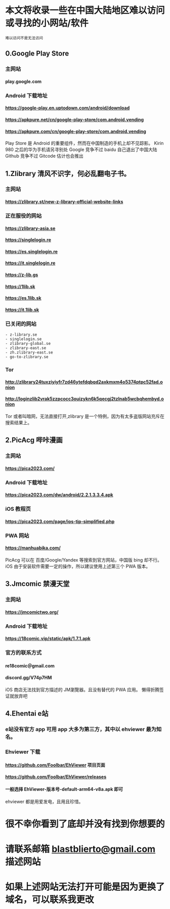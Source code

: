 # 本文将收录一些在中国大陆地区难以访问或寻找的小网站/软件
    难以访问不是无法访问

## 0.Google Play Store
### 主网站
#### play.google.com
### Android 下载地址    
#### https://google-play.en.uptodown.com/android/download
#### https://apkpure.net/cn/google-play-store/com.android.vending
#### https://apkpure.com/cn/google-play-store/com.android.vending

Play Store 是 Android 的重要组件，然而在中国制造的手机上却不见踪影。
Kirin 980 之后的华为手机请另寻别处
Google 竞争不过 baidu 自己退出了中国大陆
Github 竞争不过 Gitcode 估计也会推出

## 1.Zlibrary 清风不识字，何必乱翻电子书。
### 主网站
#### https://zlibrary.st/new-z-library-official-website-links
### 正在服役的网站
#### https://zlibrary-asia.se
#### https://singlelogin.re
#### https://es.singlelogin.re
#### https://it.singlelogin.re
#### https://z-lib.gs
#### https://1lib.sk
#### https://es.1lib.sk
#### https://it.1lib.sk
### 已关闭的网站

    - z-library.se
    - singlelogin.se
    - zlibrary-global.se
    - zlibrary-east.se
    - zh.zlibrary-east.se
    - go-to-zlibrary.se
### Tor
#### http://zlibrary24tuxziyiyfr7zd46ytefdqbqd2axkmxm4o5374ptpc52fad.onion
#### http://loginzlib2vrak5zzpcocc3ouizykn6k5qecgj2tzlnab5wcbqhembyd.onion
    
Tor 或者叫暗网，无法直接打开,zlibrary 是一个特例，因为有太多盗版网站充斥在搜索结果上。


## 2.PicAcg 哔咔漫画
###  主网站
#### https://pica2023.com/
###  Android 下载地址
#### https://pica2023.com/dw/android/2.2.1.3.3.4.apk
###  iOS 教程页
#### https://pica2023.com/page/ios-tip-simplified.php
###  PWA 网站
#### https://manhuabika.com/

PicAcg 可以在 百度/Google/Yandex 等搜索到官方网站，中国版 bing 却不行。    
iOS 由于安装软件需要一定的操作，所以建议使用上述第三个 PWA 版本。

## 3.Jmcomic 禁漫天堂
### 主网站
#### https://jmcomictwo.org/
### Android 下载地址
#### https://18comic.vip/static/apk/1.7.1.apk
### 官方的联系方式
#### re18comic＠gmail.com
#### discord.gg/V74p7HM

iOS 商店无法找到官方描述的 JM瀏覽器。且没有替代的 PWA 应用。
懒得折腾签证就放弃吧

## 4.Ehentai e站
### e站没有官方 app 可用 app 大多为第三方，其中以 ehviewer 最为知名。

### Ehviewer 下载
#### https://github.com/FooIbar/EhViewer 项目页面
#### https://github.com/FooIbar/EhViewer/releases
#### 一般选择 EhViewer-版本号-default-arm64-v8a.apk 即可

ehviewer 都是用爱发电，且用且珍惜。












# 很不幸你看到了底却并没有找到你想要的
# 请联系邮箱 blastblierto@gmail.com 描述网站
# 如果上述网站无法打开可能是因为更换了域名，可以联系我更改
